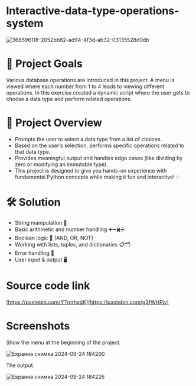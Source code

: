 # Interactive-data-type-operations-system

![368596118-2052bb82-ad94-4f3d-ab32-03135528d0db](https://github.com/user-attachments/assets/5d8c74ad-1606-49fe-b017-d9dc8bd7552c)

# 🎯 Project Goals
Various database operations are introduced in this project. A menu is viewed where each number from 1 to 4 leads to viewing different operations.
In this exercise created a dynamic script where the user gets to choose a data type and perform related operations. 

# 🌟 Project Overview
   - Prompts the user to select a data type from a list of choices.
   - Based on the user’s selection, performs specific operations related to that data type.
   - Provides meaningful output and handles edge cases (like dividing by zero or modifying an immutable type).
   - This project is designed to give you hands-on experience with fundamental Python concepts while making it fun and interactive! 💡

# 🛠 Solution
   - String manipulation 🧵
   - Basic arithmetic and number handling ➕➖✖️➗
   - Boolean logic 🤔 (AND, OR, NOT)
   - Working with lists, tuples, and dictionaries 📋🗂️
   - Error handling 🚫
   - User input & output 🖥️

# Source code link
[https://pastebin.com/YTmrhxdK](https://pastebin.com/g3fWHPiy)

# Screenshots
Show the menu at the beginning of the project.

![Екранна снимка 2024-09-24 184200](https://github.com/user-attachments/assets/3e4e4806-8f78-4f53-b7f1-9b9a2fbe85ae)

The output.

![Екранна снимка 2024-09-24 184226](https://github.com/user-attachments/assets/c1747bdb-4d43-497f-ab0a-f7bf53f7de09)




